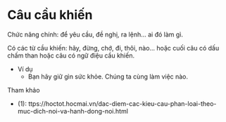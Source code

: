 # Câu cầu khiến

Chức năng chính: để yêu cầu, đề nghị, ra lệnh… ai đó làm gì.

Có các từ cầu khiến: hãy, đừng, chớ, đi, thôi, nào… hoặc cuối câu có dấu chấm than hoặc câu có ngữ điệu cầu khiến.
 
* Ví dụ
  * Bạn hãy giữ gìn sức khỏe. Chúng ta cùng làm việc nào.
  
Tham khảo

* (1): ttps://hoctot.hocmai.vn/dac-diem-cac-kieu-cau-phan-loai-theo-muc-dich-noi-va-hanh-dong-noi.html 
